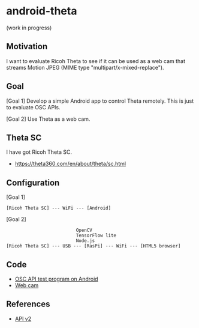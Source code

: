 # android-theta
 
(work in progress)

## Motivation

I want to evaluate Ricoh Theta to see if it can be used as a web cam that streams Motion JPEG (MIME type "multipart/x-mixed-replace").

## Goal

[Goal 1] Develop a simple Android app to control Theta remotely. This is just to evaluate OSC APIs.

[Goal 2] Use Theta as a web cam.

## Theta SC

I have got Ricoh Theta SC.

- https://theta360.com/en/about/theta/sc.html

## Configuration

[Goal 1]
```
[Ricoh Theta SC] --- WiFi --- [Android]
```

[Goal 2]
```
                          OpenCV
                          TensorFlow lite
                          Node.js
[Ricoh Theta SC] --- USB --- [RasPi] --- WiFi --- [HTML5 browser]
```

## Code

- [OSC API test program on Android](./android)
- [Web cam](./raspi)

## References

- [API v2](https://api.ricoh/docs/theta-web-api-v2/)
